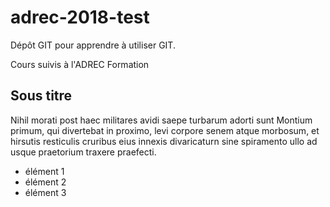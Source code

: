 # adrec-2018-test

Dépôt GIT pour apprendre à utiliser GIT.

Cours suivis à l'ADREC Formation

## Sous titre

Nihil morati post haec militares avidi saepe turbarum adorti sunt Montium primum, qui divertebat in proximo, levi corpore senem atque morbosum, et hirsutis resticulis cruribus eius innexis divaricaturn sine spiramento ullo ad usque praetorium traxere praefecti.

- élément 1
- élément 2
- élément 3


